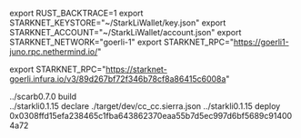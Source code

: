 export RUST_BACKTRACE=1
export STARKNET_KEYSTORE="~/StarkLiWallet/key.json"
export STARKNET_ACCOUNT="~/StarkLiWallet/account.json"
export STARKNET_NETWORK="goerli-1"
export STARKNET_RPC="https://goerli1-juno.rpc.nethermind.io/"

export STARKNET_RPC="https://starknet-goerli.infura.io/v3/89d267bf72f346b78cf8a86415c6008a"




../scarb0.7.0  build  
../starkli0.1.15 declare ./target/dev/cc_cc.sierra.json
../starkli0.1.15 deploy 0x0308ffd15efa238465c1fba643862370eaa55b7d5ec997d6bf5689c914004a72


